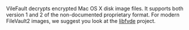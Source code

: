 VileFault decrypts encrypted Mac OS X disk image files. It supports both version 1 and 2 of the non-documented proprietary format. For modern FileVault2 images, we suggest you look at the [libfvde](https://code.google.com/p/libfvde/) project.